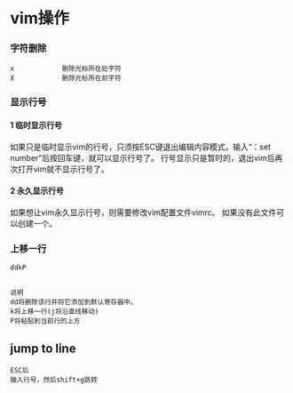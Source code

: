 vim操作
==

### 字符删除
```
x            删除光标所在处字符
X            删除光标所在前字符
```

### 显示行号

#### 1 临时显示行号 
如果只是临时显示vim的行号，只须按ESC键退出编辑内容模式，输入“：set number”后按回车键，就可以显示行号了。 行号显示只是暂时的，退出vim后再次打开vim就不显示行号了。

#### 2 永久显示行号 
如果想让vim永久显示行号，则需要修改vim配置文件vimrc。 如果没有此文件可以创建一个。

### 上移一行
```
ddkP

 
说明
dd将删除该行并将它添加到默认寄存器中。
k将上移一行(j将沿直线移动)
P将粘贴到当前行的上方
```

## jump to line

```
ESC后
输入行号，然后shift+g跳转
```
